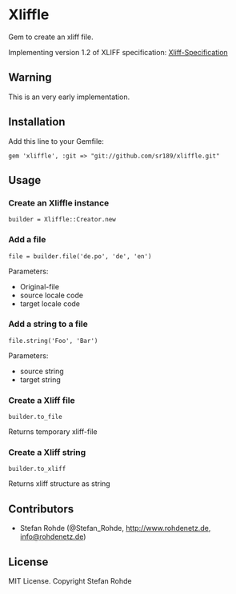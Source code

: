 # Xliffle
Gem to create an xliff file.

Implementing version 1.2 of XLIFF specification: [Xliff-Specification](http://docs.oasis-open.org/xliff/xliff-core/xliff-core.html)

## Warning
This is an very early implementation.

## Installation
Add this line to your Gemfile:

`gem 'xliffle', :git => "git://github.com/sr189/xliffle.git"`


## Usage
### Create an Xliffle instance

`builder = Xliffle::Creator.new`

### Add a file

`file = builder.file('de.po', 'de', 'en')`

Parameters:

* Original-file
* source locale code
* target locale code

### Add a string to a file

`file.string('Foo', 'Bar')`

Parameters:

* source string
* target string

### Create a Xliff file

`builder.to_file`

Returns temporary xliff-file

### Create a Xliff string

`builder.to_xliff`

Returns xliff structure as string


## Contributors

* Stefan Rohde (@Stefan_Rohde, http://www.rohdenetz.de, info@rohdenetz.de)

## License

MIT License. Copyright Stefan Rohde

